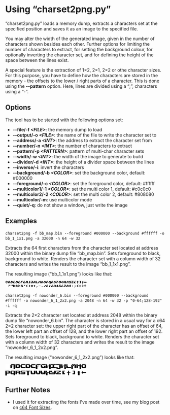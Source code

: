 Using “charset2png.py”
======================

“charset2png.py” loads a memory dump, extracts a characters set at the specified position and saves it as an image to the specified file.

You may alter the width of the generated image, given in the number of characters shown besides each other. Further options for limiting the number of characters to extract, for setting the background colour, for optionally inverting the character set, and for defining the height of the space between the lines exist.

A special feature is the extraction of 1×2, 2×1, 2×2 or othe character sizes. For this purpose, you have to define how the characters are stored in the memory - the offsets to the lower / right parts of a character. This is done using the __--pattern__ option. Here, lines are divided using a “;”, characters using a “-”.


Options
-------

The tool has to be started with the following options set:

* __--file/-f _&lt;FILE&gt;___: the memory dump to load
* __--output/-o _&lt;FILE&gt;___: the name of the file to write the character set to
* __--address/-a _&lt;INT&gt;___: the address to extract the character set from
* __--number/-n _&lt;INT&gt;___: the number of characters to extract
* __--pattern/-p _&lt;PATTERN&gt;___: pattern of multi-char character sets
* __--width/-w _&lt;INT&gt;___: the width of the image to generate to build
* __--divider/-d _&lt;INT&gt;___: the height of a divider space between the lines
* __--inverse/-i__: invert the characters
* __--background/-b _&lt;COLOR&gt;___: set the background color, default: #000000
* __--foreground/-c _&lt;COLOR&gt;___: set the foreground color, default: #ffffff
* __--multicolor1/-1 _&lt;COLOR&gt;___: set the multi color 1, default: #c0c0c0
* __--multicolor2/-2 _&lt;COLOR&gt;___: set the multi color 2, default: #808080
* __--multicolor/-m__: use multicolor mode
* __--quiet/-q__: do not show a window, just write the image


Examples
--------

```console
charset2png -f bb_map.bin --foreground #000000 --background #ffffff -o bb_1_1x1.png -a 32000 -n 64 -w 32
```

Extracts the 64 first characters from the character set located at address 32000 within the binary dump file “bb_map.bin”. Sets foreground to black, background to white. Renders the character set with a column width of 32 characters and writes the result to the image “bb_1_1x1.png”.

The resulting image (“bb_1_1x1.png”) looks like that:

![BrainBreak 1×1 charset](bb_1_1x1.png#full "BrainBreak 1×1 charset")

```console
charset2png -f nowonder_6.bin --foreground #000000 --background #ffffff -o nowonder_6_1_2x2.png -a 2048 -n 64 -w 32 -p "0-64;128-192" -i -q
```

Extracts the 2×2 character set located at address 2048 within the binary dump file “nowonder_6.bin”. The character is stored in a usual way for a c64 2×2 character set: the upper right part of the character has an offset of 64, the lower left part an offset of 128, and the lower right part an offset of 192. Sets foreground to black, background to white. Renders the character set with a column width of 32 characters and writes the result to the image “nowonder_6_1_2x2.png”.

The resulting image (“nowonder_6_1_2x2.png”) looks like that:

![No Wonder 2×2 charset](nowonder_6_1_2x2.png "No Wonder 2×2 charset")


Further Notes
-------------

* I used it for extracting the fonts I&apos;ve made over time, see my blog post on [c64 Font Sizes](https://www.krajzewicz.de/blog/c64-font-sizes.php).

